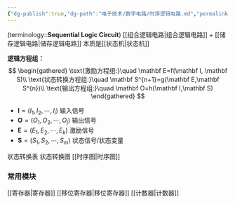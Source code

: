 ```yaml
---
{"dg-publish":true,"dg-path":"电子技术/数字电路/时序逻辑电路.md","permalink":"/电子技术/数字电路/时序逻辑电路/","dgPassFrontmatter":true,"noteIcon":"","created":"2024-05-21T15:20:28.337+08:00","updated":"2024-10-27T15:51:25.823+08:00"}
---
```


(terminology::**Sequential Logic Circuit**)
[[组合逻辑电路\|组合逻辑电路]] + [[储存逻辑电路\|储存逻辑电路]]
本质是[[状态机\|状态机]]

**逻辑方程组：**
$$
\begin{gathered}
\text{激励方程组:}\quad \mathbf E=f(\mathbf I, \mathbf S)\\
\text{状态转换方程组:}\quad \mathbf S^{n+1}=g(\mathbf E,\mathbf S^{n})\\
\text{输出方程组:}\quad \mathbf O=h(\mathbf I,\mathbf S)
\end{gathered}
$$

- $\mathbf I=({I}_{1} , {I}_{2} , \cdots ,  {I}_{i})$   输入信号
- $\mathbf O=({O}_{1} , {O}_{2} , \cdots ,  {O}_{j})$ 输出信号
- $\mathbf E=({E}_{1} , {E}_{2} , \cdots ,  {E}_{k})$  激励信号
- $\mathbf{S}=({S}_{1} , {S}_{2} , \cdots ,  {S}_{m})$  状态信号/状态变量

状态转换表
状态转换图
[[时序图\|时序图]]

### 常用模块
[[寄存器\|寄存器]]
[[移位寄存器\|移位寄存器]]
[[计数器\|计数器]]





